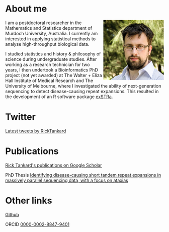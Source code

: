 # About me

<img style="float: right;" src="14-Fake-Ecologist-Cropped-as-Headshot-mini.jpg" alt="Rick Tankard head shot" width="38%" height="38%">

I am a postdoctoral researcher in the Mathematics and Statistics department of Murdoch University, Australia. 
I currently am interested in applying statistical methods to analyse high-throughput biological data.

I studied statistics and history & philosophy of science during undergraduate studies. 
After working as a research technician for two years, I then undertook a Bioinformatics PhD project (not yet awarded) at The Walter + Eliza Hall Institute of Medical Research and The University of Melbourne, where I investigated the ability of next-generation sequencing to detect disease-causing repeat expansions. 
This resulted in the development of an R software package [exSTRa](https://github.com/bahlolab/exSTRa/).

# Twitter

<a class="twitter-timeline" data-theme="light" data-link-color="#19CF86" href="https://twitter.com/RickTankard?ref_src=twsrc%5Etfw" data-tweet-limit="5">Latest tweets by RickTankard</a> <script async src="https://platform.twitter.com/widgets.js" charset="utf-8" ></script>

# Publications

[Rick Tankard's publications on Google Scholar](https://scholar.google.com.au/citations?user=AKoK1swAAAAJ&hl=en&oi=ao) 

PhD Thesis [Identifying disease-causing short tandem repeat expansions in massively parallel sequencing data, with a focus on ataxias](https://minerva-access.unimelb.edu.au/handle/11343/197796)

# Other links

[Github](https://github.com/trickytank)

ORCID [0000-0002-8847-9401](https://orcid.org/0000-0002-8847-9401)

